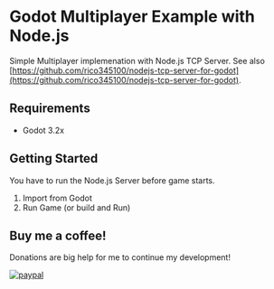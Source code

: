 # Godot Multiplayer Example with Node.js
Simple Multiplayer implemenation with Node.js TCP Server. See also [https://github.com/rico345100/nodejs-tcp-server-for-godot](https://github.com/rico345100/nodejs-tcp-server-for-godot).

## Requirements
- Godot 3.2x

## Getting Started
You have to run the Node.js Server before game starts.

1. Import from Godot
2. Run Game (or build and Run)

## Buy me a coffee!
Donations are big help for me to continue my development!

[![paypal](https://www.paypalobjects.com/en_US/i/btn/btn_donateCC_LG.gif)](https://www.paypal.com/cgi-bin/webscr?cmd=_s-xclick&hosted_button_id=PVXTU5FJNBLDS)
